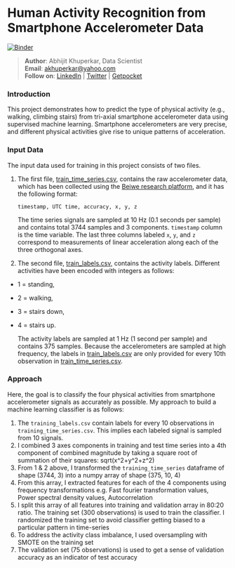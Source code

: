# Human Activity Recognition from Smartphone Accelerometer Data

[![Binder](https://mybinder.org/badge_logo.svg)](https://mybinder.org/v2/gh/akhuperkar/HAR-Smartphone-Accelerometer/master?urlpath=https%3A%2F%2Fgithub.com%2Fakhuperkar%2FHAR-Smartphone-Accelerometer%2Fblob%2Fmaster%2FHAR%2520Using%2520Machine%2520Learning%2520.ipynb)
>**Author**: Abhijit Khuperkar, Data Scientist    
>**Email**: akhuperkar@yahoo.com  
>**Follow on**: [LinkedIn](https://www.linkedin.com/in/abhijitkhuperkar/) | [Twitter](https://twitter.com/akhuperkar) | [Getpocket](https://getpocket.com/@akhuperkar)   


### Introduction

This project demonstrates how to predict the type of physical activity (e.g., walking, climbing stairs) from tri-axial smartphone accelerometer data using supervised machine learning. Smartphone accelerometers are very precise, and different physical activities give rise to unique patterns of acceleration.  

### Input Data

The input data used for training in this project consists of two files. 

1. The first file, [train_time_series.csv](https://courses.edx.org/assets/courseware/v1/b98039c3648763aae4f153a6ed32f38b/asset-v1:HarvardX+PH526x+1T2020+type@asset+block/train_time_series.csv), contains the raw accelerometer data, which has been collected using the [Beiwe research platform](https://github.com/onnela-lab/beiwe-backend), and it has the following format:

    `timestamp, UTC time, accuracy, x, y, z`

    The time series signals are sampled at 10 Hz (0.1 seconds per sample) and contains total 3744 samples and 3 components. `timestamp` column is the time variable. The last three columns labeled `x`, `y`, and `z` correspond to measurements of linear acceleration along each of the three orthogonal axes.


2. The second file, [train_labels.csv](https://courses.edx.org/assets/courseware/v1/d64e74647423e525bbeb13f2884e9cfa/asset-v1:HarvardX+PH526x+1T2020+type@asset+block/train_labels.csv), contains the activity labels. Different activities have been encoded with integers as follows: 

 - 1 = standing, 
 - 2 = walking, 
 - 3 = stairs down, 
 - 4 = stairs up. 

   The activity labels are sampled at 1 Hz (1 second per sample) and contains 375 samples. Because the accelerometers are sampled at high frequency, the labels in [train_labels.csv](https://courses.edx.org/assets/courseware/v1/d64e74647423e525bbeb13f2884e9cfa/asset-v1:HarvardX+PH526x+1T2020+type@asset+block/train_labels.csv) are only provided for every 10th observation in [train_time_series.csv](https://courses.edx.org/assets/courseware/v1/b98039c3648763aae4f153a6ed32f38b/asset-v1:HarvardX+PH526x+1T2020+type@asset+block/train_time_series.csv).

### Approach

Here, the goal is to classify the four physical activities from smartphone accelerometer signals as accurately as possible. My approach to build a machine learning classifier is as follows:

1. The `training_labels.csv` contain labels for every 10 observations in `training_time_series.csv`. This implies each labeled signal is sampled from 10 signals. 
2. I combined 3 axes components in training and test time series into a 4th component of combined magnitude by taking a square root of summation of their squares: sqrt(x^2+y^2+z^2)
3. From 1 & 2 above, I transformed the `training_time_series` dataframe of shape (3744, 3) into a numpy array of shape (375, 10, 4)
4. From this array, I extracted features for each of the 4 components using frequency transformations e.g. Fast fourier transformation values, Power spectral density values, Autocorrelation
5. I split this array of all features into training and validation array in 80:20 ratio. The training set (300 observations) is used to train the classifier. I randomized the training set to avoid classifier getting biased to a particular pattern in time-series
6. To address the activity class imbalance, I used oversampling with SMOTE on the training set 
7. The validation set (75 observations) is used to get a sense of validation accuracy as an indicator of test accuracy
